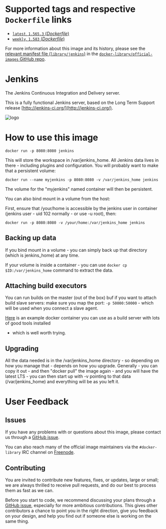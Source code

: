 # Supported tags and respective `Dockerfile` links

- [`latest`, `1.565.3` (*Dockerfile*)](https://github.com/cloudbees/jenkins-ci.org-docker/blob/b2b442e360cf92317326fa4e325a81ab1f11a422/Dockerfile)
- [`weekly`, `1.583` (*Dockerfile*)](https://github.com/cloudbees/jenkins-ci.org-docker/blob/f969422940ce4b2cd0bbbdcf31ea96fa2485e86c/Dockerfile)

For more information about this image and its history, please see the [relevant
manifest file
(`library/jenkins`)](https://github.com/docker-library/official-images/blob/master/library/jenkins)
in the [`docker-library/official-images` GitHub
repo](https://github.com/docker-library/official-images).

# Jenkins

The Jenkins Continuous Integration and Delivery server.

This is a fully functional Jenkins server, based on the Long Term Support
release [http://jenkins-ci.org/](http://jenkins-ci.org/).

![logo](http://jenkins-ci.org/sites/default/files/jenkins_logo.png)

# How to use this image

    docker run -p 8080:8080 jenkins

This will store the workspace in /var/jenkins_home. All Jenkins data lives in
there - including plugins and configuration. You will probably want to make that
a persistent volume:

    docker run --name myjenkins -p 8080:8080 -v /var/jenkins_home jenkins

The volume for the "myjenkins" named container will then be persistent.

You can also bind mount in a volume from the host:

First, ensure that /your/home is accessible by the jenkins user in container
(jenkins user - uid 102 normally - or use -u root), then:

    docker run -p 8080:8080 -v /your/home:/var/jenkins_home jenkins

## Backing up data

If you bind mount in a volume - you can simply back up that directory (which is
jenkins_home) at any time.

If your volume is inside a container - you can use `docker cp
$ID:/var/jenkins_home` command to extract the data.

## Attaching build executors 

You can run builds on the master (out of the box) buf if you want to attach
build slave servers: make sure you map the port: `-p 50000:50000` - which will
be used when you connect a slave agent.

[Here](https://registry.hub.docker.com/u/maestrodev/build-agent/) is an example
docker container you can use as a build server with lots of good tools installed
- which is well worth trying.

## Upgrading

All the data needed is in the /var/jenkins_home directory - so depending on how
you manage that - depends on how you upgrade. Generally - you can copy it out -
and then "docker pull" the image again - and you will have the latest LTS - you
can then start up with -v pointing to that data (/var/jenkins_home) and
everything will be as you left it.

# User Feedback

## Issues

If you have any problems with or questions about this image, please contact us
 through a [GitHub issue](https://github.com/cloudbees/jenkins-ci.org-docker/issues).

You can also reach many of the official image maintainers via the
`#docker-library` IRC channel on [Freenode](https://freenode.net).

## Contributing

You are invited to contribute new features, fixes, or updates, large or small;
we are always thrilled to receive pull requests, and do our best to process them
as fast as we can.

Before you start to code, we recommend discussing your plans 
through a [GitHub issue](https://github.com/cloudbees/jenkins-ci.org-docker/issues), especially for more ambitious
contributions. This gives other contributors a chance to point you in the right
direction, give you feedback on your design, and help you find out if someone
else is working on the same thing.
